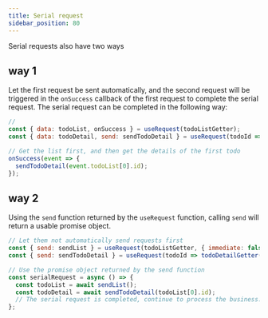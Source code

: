 ```yaml
---
title: Serial request
sidebar_position: 80
---
```


Serial requests also have two ways

## way 1

Let the first request be sent automatically, and the second request will be triggered in the `onSuccess` callback of the first request to complete the serial request. The serial request can be completed in the following way:

```javascript
//
const { data: todoList, onSuccess } = useRequest(todoListGetter);
const { data: todoDetail, send: sendTodoDetail } = useRequest(todoId => todoDetailGetter(todoId), { immediate: false });

// Get the list first, and then get the details of the first todo
onSuccess(event => {
  sendTodoDetail(event.todoList[0].id);
});
```

## way 2

Using the `send` function returned by the `useRequest` function, calling `send` will return a usable promise object.

```javascript
// Let them not automatically send requests first
const { send: sendList } = useRequest(todoListGetter, { immediate: false });
const { send: sendTodoDetail } = useRequest(todoId => todoDetailGetter(todoId), { immediate: false });

// Use the promise object returned by the send function
const serialRequest = async () => {
  const todoList = await sendList();
  const todoDetail = await sendTodoDetail(todoList[0].id);
  // The serial request is completed, continue to process the business...
};
```
